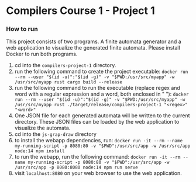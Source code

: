 # Compilers Course 1 - Project 1

### How to run

This project consists of two programs. A finite automata generator and a web application to visualize the generated finite automata.
Please install Docker to run both programs.

1. cd into the `compilers-project-1` directory.
2. run the following command to create the project executable: `docker run --rm --user "$(id -u)":"$(id -g)" -v "$PWD:/usr/src/myapp" -w /usr/src/myapp rust cargo build --release`
3. run the following command to run the executable (replace regex and word with a regular expression and a word, both enclosed in \" \"): `docker run --rm --user "$(id -u)":"$(id -g)" -v "$PWD:/usr/src/myapp" -w /usr/src/myapp rust ./target/release/compilers-project-1 "<regex>" "<word>"`
4. One JSON file for each generated automata will be written to the current directory. These JSON files can be loaded by the web application to visualize the automata.
5. cd into the `js-grap-draw` directory
6. to install the webapp dependencies, run: `docker run -it --rm --name my-running-script -p 8080:80 -v "$PWD":/usr/src/app -w /usr/src/app node:14 npm install`
7. to run the webapp, run the following command: `docker run -it --rm --name my-running-script -p 8080:80 -v "$PWD":/usr/src/app -w /usr/src/app -p 8080:8080 node:14 npm run serve`
8. visit `localhost:8080` on your web browser to use the web application.
